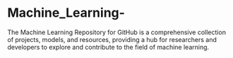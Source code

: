 # Machine_Learning-
The Machine Learning Repository for GitHub is a comprehensive collection of projects, models, and resources, providing a hub for researchers and developers to explore and contribute to the field of machine learning.
